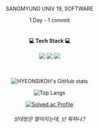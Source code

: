 <div align = "center">

SANGMYUNG UNIV 19, SOFTWARE

1 Day - 1 commit
<br/><br/>


<h4>💻 Tech Stack 💻</h4>
<img src="https://img.shields.io/badge/Java-007396.svg?style=flat-square&logo=Java&logoColor=white"/> 
<img src="https://img.shields.io/badge/C++-00599C?style=flat-square&logo=C%2B%2B&logoColor=white"/> 
<img src="https://img.shields.io/badge/C-A8B9CC?style=flat-square&logo=C&logoColor=white"/>

<br/><br/>
![HYEONSIKOH's GitHub stats](https://github-readme-stats.vercel.app/api?username=HYEONSIKOH&show_icons=true&theme=radical)

![Top Langs](https://github-readme-stats.vercel.app/api/top-langs/?username=HYEONSIKOH&layout=compact&theme=radical)

[![Solved.ac Profile](http://mazassumnida.wtf/api/generate_badge?boj=ks0689)](https://solved.ac/ks0689)

<h6> 상대방은 멀어지는데, 넌 뭐하냐.? </h6>

